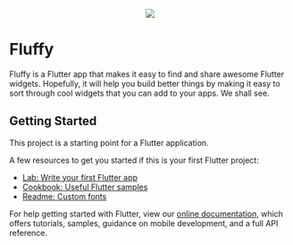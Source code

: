 <p align="center">
  <img src="https://i.imgur.com/ZYMJCIu.png"/>
</p>


# Fluffy

Fluffy is a Flutter app that makes it easy to find and share awesome Flutter widgets. 
Hopefully, it will help you build better things by making it easy to sort through cool widgets that you can add to your apps. We shall see.


## Getting Started

This project is a starting point for a Flutter application.

A few resources to get you started if this is your first Flutter project:

- [Lab: Write your first Flutter app](https://flutter.dev/docs/get-started/codelab)
- [Cookbook: Useful Flutter samples](https://flutter.dev/docs/cookbook)
- [Readme: Custom fonts](https://flutter.dev/docs/cookbook/design/fonts)


For help getting started with Flutter, view our 
[online documentation](https://flutter.dev/docs), which offers tutorials, 
samples, guidance on mobile development, and a full API reference.
